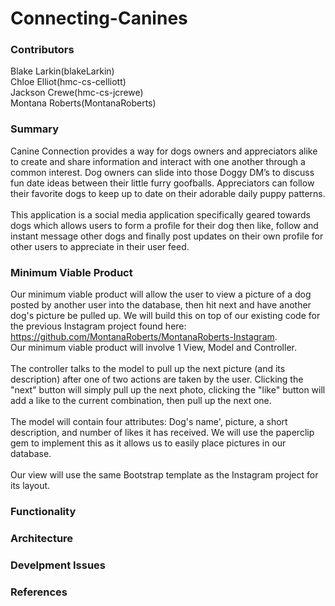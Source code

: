 # Connecting-Canines
### Contributors
Blake Larkin(blakeLarkin) <br/>
Chloe Elliot(hmc-cs-celliott) <br/>
Jackson Crewe(hmc-cs-jcrewe) <br/>
Montana Roberts(MontanaRoberts) <br/>
### Summary

Canine Connection provides a way for dogs owners and appreciators alike to create and share information and interact with one another through a common interest. Dog owners can slide into those Doggy DM’s to discuss fun date ideas between their little furry goofballs. Appreciators can follow their favorite dogs to keep up to date on their  adorable daily puppy patterns. 
<br/><br/>
This application is a social media application specifically geared towards dogs which allows users to form a profile for their dog then like, follow and instant message other dogs and finally post updates on their own profile for other users to appreciate in their user feed. 
<br/>
### Minimum Viable Product 

Our minimum viable product will allow the user to view a picture of a dog posted by another user into the database, then hit next and have another dog's picture be pulled up. We will build this on top of our existing code for the previous Instagram project found here: https://github.com/MontanaRoberts/MontanaRoberts-Instagram. <br/>
Our minimum viable product will involve 1 View, Model and Controller. 
<br/><br/>
The controller talks to the model to pull up the next picture (and its description) after one of two actions are taken by the user. Clicking the "next" button will simply pull up the next photo, clicking the "like" button will add a like to the current combination, then pull up the next one. 
<br/> <br/>
The model will contain four attributes: Dog's name', picture, a short description, and number of likes it has received. We will use the paperclip gem to implement this as it allows us to easily place pictures in our database. 
<br/><br/>
Our view will use the same Bootstrap template as the Instagram project for its layout.

### Functionality 

### Architecture

### Develpment Issues 

### References 
